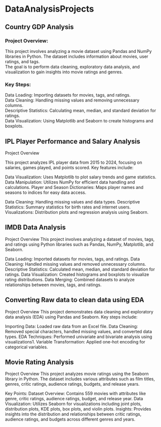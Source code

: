 # DataAnalysisProjects

## Country GDP Analysis

### Project Overview:

This project involves analyzing a movie dataset using Pandas and NumPy libraries in Python. The dataset includes information about movies, user ratings, and tags. <br>
The goal is to perform data cleaning, exploratory data analysis, and visualization to gain insights into movie ratings and genres.

### Key Steps:

Data Loading: Importing datasets for movies, tags, and ratings.<br>
Data Cleaning: Handling missing values and removing unnecessary columns.<br>
Descriptive Statistics: Calculating mean, median, and standard deviation for ratings.<br>
Data Visualization: Using Matplotlib and Seaborn to create histograms and boxplots.<br>


## IPL Player Performance and Salary Analysis
Project Overview

This project analyzes IPL player data from 2015 to 2024, focusing on salaries, games played, and points scored. Key features include:

Data Visualization: Uses Matplotlib to plot salary trends and game statistics.
Data Manipulation: Utilizes NumPy for efficient data handling and calculations.
Player and Season Dictionaries: Maps player names and seasons to indices for easy data access.


Data Cleaning: Handling missing values and data types.
Descriptive Statistics: Summary statistics for birth rates and internet users.
Visualizations: Distribution plots and regression analysis using Seaborn.

## IMDB Data Analysis
Project Overview
This project involves analyzing a dataset of movies, tags, and ratings using Python libraries such as Pandas, NumPy, Matplotlib, and Seaborn.

Data Loading: Imported datasets for movies, tags, and ratings.
Data Cleaning: Handled missing values and removed unnecessary columns.
Descriptive Statistics: Calculated mean, median, and standard deviation for ratings.
Data Visualization: Created histograms and boxplots to visualize rating distributions.
Data Merging: Combined datasets to analyze relationships between movies, tags, and ratings.

## Converting Raw data to clean data using EDA
Project Overview
This project demonstrates data cleaning and exploratory data analysis (EDA) using Pandas and Seaborn. Key steps include:

Importing Data: Loaded raw data from an Excel file.
Data Cleaning: Removed special characters, handled missing values, and converted data types.
EDA Techniques: Performed univariate and bivariate analysis using visualizations1.
Variable Transformation: Applied one-hot encoding for categorical variables.

## Movie Rating Analysis
Project Overview
This project analyzes movie ratings using the Seaborn library in Python. The dataset includes various attributes such as film titles, genres, critic ratings, audience ratings, budgets, and release years.

Key Points:
Dataset Overview: Contains 559 movies with attributes like genre, critic ratings, audience ratings, budget, and release year.
Data Visualization: Utilizes Seaborn for visualizations including joint plots, distribution plots, KDE plots, box plots, and violin plots.
Insights: Provides insights into the distribution and relationships between critic ratings, audience ratings, and budgets across different genres and years.







